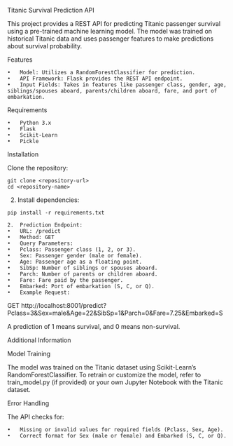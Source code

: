 Titanic Survival Prediction API

This project provides a REST API for predicting Titanic passenger survival using a pre-trained machine learning model. The model was trained on historical Titanic data and uses passenger features to make predictions about survival probability.

Features

	•	Model: Utilizes a RandomForestClassifier for prediction.
	•	API Framework: Flask provides the REST API endpoint.
	•	Input Fields: Takes in features like passenger class, gender, age, siblings/spouses aboard, parents/children aboard, fare, and port of embarkation.

Requirements

	•	Python 3.x
	•	Flask
	•	Scikit-Learn
	•	Pickle

Installation

Clone the repository:

```
git clone <repository-url>
cd <repository-name>
```

2.	Install dependencies:

```
pip install -r requirements.txt
```


	2.	Prediction Endpoint:
	•	URL: /predict
	•	Method: GET
	•	Query Parameters:
	•	Pclass: Passenger class (1, 2, or 3).
	•	Sex: Passenger gender (male or female).
	•	Age: Passenger age as a floating point.
	•	SibSp: Number of siblings or spouses aboard.
	•	Parch: Number of parents or children aboard.
	•	Fare: Fare paid by the passenger.
	•	Embarked: Port of embarkation (S, C, or Q).
	•	Example Request:

GET http://localhost:8001/predict?Pclass=3&Sex=male&Age=22&SibSp=1&Parch=0&Fare=7.25&Embarked=S


A prediction of 1 means survival, and 0 means non-survival.

Additional Information

Model Training

The model was trained on the Titanic dataset using Scikit-Learn’s RandomForestClassifier. To retrain or customize the model, refer to train_model.py (if provided) or your own Jupyter Notebook with the Titanic dataset.

Error Handling

The API checks for:

	•	Missing or invalid values for required fields (Pclass, Sex, Age).
	•	Correct format for Sex (male or female) and Embarked (S, C, or Q).
